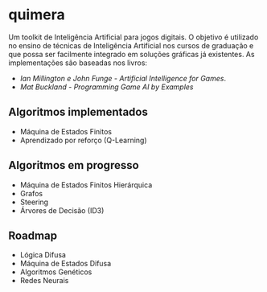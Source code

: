 ﻿# quimera
Um toolkit de Inteligência Artificial para jogos digitais.
O objetivo é utilizado no ensino de técnicas de Inteligência Artificial nos cursos de graduação e que possa ser facilmente integrado em soluções gráficas já existentes.
As implementações são baseadas nos livros:

* *Ian Millington e John Funge - Artificial Intelligence for Games*.
* *Mat Buckland - Programming Game AI by Examples*

## Algoritmos implementados
* Máquina de Estados Finitos
* Aprendizado por reforço (Q-Learning)

## Algoritmos em progresso
* Máquina de Estados Finitos Hierárquica
* Grafos
* Steering
* Árvores de Decisão (ID3)

## Roadmap
* Lógica Difusa
* Máquina de Estados Difusa
* Algoritmos Genéticos
* Redes Neurais
